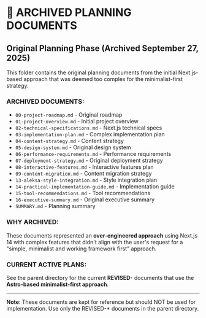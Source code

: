 # 📁 ARCHIVED PLANNING DOCUMENTS
## Original Planning Phase (Archived September 27, 2025)

This folder contains the original planning documents from the initial Next.js-based approach that was deemed too complex for the minimalist-first strategy.

### **ARCHIVED DOCUMENTS:**
- `00-project-roadmap.md` - Original roadmap
- `01-project-overview.md` - Initial project overview
- `02-technical-specifications.md` - Next.js technical specs
- `03-implementation-plan.md` - Complex implementation plan
- `04-content-strategy.md` - Content strategy
- `05-design-system.md` - Original design system
- `06-performance-requirements.md` - Performance requirements
- `07-deployment-strategy.md` - Original deployment strategy
- `08-interactive-features.md` - Interactive features plan
- `09-content-migration.md` - Content migration strategy
- `13-aleksa-style-integration.md` - Style integration plan
- `14-practical-implementation-guide.md` - Implementation guide
- `15-tool-recommendations.md` - Tool recommendations
- `16-executive-summary.md` - Original executive summary
- `SUMMARY.md` - Planning summary

### **WHY ARCHIVED:**
These documents represented an **over-engineered approach** using Next.js 14 with complex features that didn't align with the user's request for a "simple, minimalist and working framework first" approach.

### **CURRENT ACTIVE PLANS:**
See the parent directory for the current **REVISED-** documents that use the **Astro-based minimalist-first approach**.

---
**Note**: These documents are kept for reference but should NOT be used for implementation. Use only the REVISED-* documents in the parent directory.